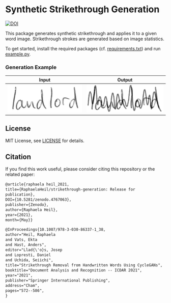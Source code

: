 # Synthetic Strikethrough Generation  

[![DOI](https://zenodo.org/badge/DOI/10.5281/zenodo.4767063.svg)](https://doi.org/10.5281/zenodo.4767063)


This package generates synthetic strikethrough and applies it to a given word image. Strikethrough strokes are generated based on image statistics.

To get started, install the required packages (cf. [requirements.txt](requirements.txt)) and run [example.py](example.py).

### Generation Example
Input|Output
---|---
![clean word word image spelling 'landlord'](0004.png)|![word image struck through with a wavy line](0004_struck.png)
## License
MIT License, see [LICENSE](LICENSE) for details.

## Citation
If you find this work useful, please consider citing this repository or the related paper:

```
@article{raphaela heil_2021,
title={RaphaelaHeil/strikethrough-generation: Release for publication},
DOI={10.5281/zenodo.4767063},
publisher={Zenodo},
author={Raphaela Heil},
year={2021},
month={May}}
```
```
@InProceedings{10.1007/978-3-030-86337-1_38,
author="Heil, Raphaela
and Vats, Ekta
and Hast, Anders",
editor="Llad{\'o}s, Josep
and Lopresti, Daniel
and Uchida, Seiichi",
title="Strikethrough Removal from Handwritten Words Using CycleGANs",
booktitle="Document Analysis and Recognition -- ICDAR 2021",
year="2021",
publisher="Springer International Publishing",
address="Cham",
pages="572--586",
}
```

